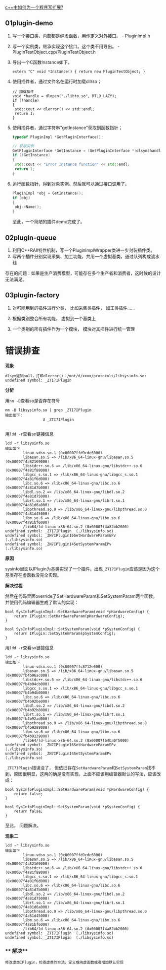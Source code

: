 [c++中如何为一个程序写扩展?](https://www.zhihu.com/question/52538590/answer/137136003)

## 01plugin-demo

1. 写一个接口类，内部都是纯虚函数，用作定义对外接口。 - PluginImpl.h

2. 写一个实例类，继承实现这个接口。这个类不用导出。 - PluginTestObject.cpp/PluginTestObject.h

3. 导出一个C函数Instance如下。

   ```
   extern "C" void *Instance() { return new PluginTestObject; }
   ```

4. 使用插件者，通过文件名在运行时加载dll/so；

   ```
   // 加载插件
   void *handle = dlopen("./libto.so", RTLD_LAZY);
   if (!handle)
   {
   	std::cout << dlerror() << std::endl;
   	return 1;
   }
   ```

5. 使用插件者，通过字符串"getInstance"获取到函数指针；

   ```cpp
   typedef PluginImpl *GetPluginInterface();
   
   // 获取实例
   GetPluginInterface *GetInstance = (GetPluginInterface *)dlsym(handle, "Instance");
   if (!GetInstance)
   {
   	std::cout << "Error Instance function" << std::endl;
   	return 1;
   }
   ```

6. 运行函数指针，得到对象实例。然后就可以通过接口调用了。

   ```cpp
   PluginImpl *obj = GetInstance();
   if (obj)
   {
   	obj->Name();
   }
   ```

   至此，一个简陋的插件demo完成了。

## 02plugin-queue

1. 利用C++RAII特性机制，写一个PluginImplWrapper类进一步封装插件类。
2. 写两个插件分别实现采集、加工功能，共用一个虚拟基类，通过队列构成流水线



存在的问题：如果是生产消费模型，可能存在多个生产者和消费者，这时候的设计无法满足。



## 03plugin-factory

1. 对可能用到的插件进行分类， 比如采集类插件， 加工类插件……

2. 根据类别整合所有功能， 虚拟到一个基类上

3. 一个类别的所有插件作为一个模块， 模块对其插件进行统一管理

   



# 错误排查

**现象**

```
dlsym返回null，打印dlerror()：/mnt/d/xxxx/protocols/libsysinfo.so: undefined symbol: _ZTI7IPlugin
```

**分析**

用`nm -D`查看so是否存在符号

```
nm -D libsysinfo.so | grep _ZTI7IPlugin
输出如下：
                 U _ZTI7IPlugin


```

用`ldd -r`查看so链接信息

```
ldd -r libsysinfo.so
输出如下
        linux-vdso.so.1 (0x00007ffd9cdc6000)
        libasan.so.5 => /lib/x86_64-linux-gnu/libasan.so.5 (0x00007f4a82169000)
        libstdc++.so.6 => /lib/x86_64-linux-gnu/libstdc++.so.6 (0x00007f4a81f88000)
        libgcc_s.so.1 => /lib/x86_64-linux-gnu/libgcc_s.so.1 (0x00007f4a81f6d000)
        libc.so.6 => /lib/x86_64-linux-gnu/libc.so.6 (0x00007f4a81d7b000)
        libdl.so.2 => /lib/x86_64-linux-gnu/libdl.so.2 (0x00007f4a81d75000)
        librt.so.1 => /lib/x86_64-linux-gnu/librt.so.1 (0x00007f4a81d6a000)
        libpthread.so.0 => /lib/x86_64-linux-gnu/libpthread.so.0 (0x00007f4a81d45000)
        libm.so.6 => /lib/x86_64-linux-gnu/libm.so.6 (0x00007f4a81bf6000)
        /lib64/ld-linux-x86-64.so.2 (0x00007f4a82bb2000)
undefined symbol: _ZTI7IPlugin  (./libsysinfo.so)
undefined symbol: _ZN7IPlugin16SetHardwareParamEPv      (./libsysinfo.so)
undefined symbol: _ZN7IPlugin14SetSystemParamEPv        (./libsysinfo.so)
```

**原因**

sysinfo里面以IPlugin为基类实现了一个插件，出现`_ZTI7IPlugin`应该是因为这个基类存在虚函数没完全实现。

**解决过程**

然后在代码里面override了SetHardwareParam和SetSystemParam两个函数，并使用代码编辑器生成了默认的实现：

```
bool SysInfoPluginImpl::SetHardwareParam(void *pHardwareConfig) {
    return IPlugin::SetHardwareParam(pHardwareConfig);
}

bool SysInfoPluginImpl::SetSystemParam(void *pSystemConfig) {
    return IPlugin::SetSystemParam(pSystemConfig);
}
```

用`ldd -r`查看so链接信息

```
ldd -r libsysinfo.so
输出如下
        linux-vdso.so.1 (0x00007ffc8712e000)
        libasan.so.5 => /lib/x86_64-linux-gnu/libasan.so.5 (0x00007fb4b96ac000)
        libstdc++.so.6 => /lib/x86_64-linux-gnu/libstdc++.so.6 (0x00007fb4b94cb000)
        libgcc_s.so.1 => /lib/x86_64-linux-gnu/libgcc_s.so.1 (0x00007fb4b94b0000)
        libc.so.6 => /lib/x86_64-linux-gnu/libc.so.6 (0x00007fb4b92be000)
        libdl.so.2 => /lib/x86_64-linux-gnu/libdl.so.2 (0x00007fb4b92b8000)
        librt.so.1 => /lib/x86_64-linux-gnu/librt.so.1 (0x00007fb4b92ad000)
        libpthread.so.0 => /lib/x86_64-linux-gnu/libpthread.so.0 (0x00007fb4b9288000)
        libm.so.6 => /lib/x86_64-linux-gnu/libm.so.6 (0x00007fb4b9139000)
        /lib64/ld-linux-x86-64.so.2 (0x00007fb4ba0f5000)
undefined symbol: _ZN7IPlugin16SetHardwareParamEPv      (./libsysinfo.so)
undefined symbol: _ZN7IPlugin14SetSystemParamEPv        (./libsysinfo.so)
```

`_ZTI7IPlugin`错误没了， 但依旧存在`SetHardwareParam`和`SetSystemParam`找不到，原因很明显，这两的确是没有实现，上面不应该用编辑器默认的写法，应该改成：

```
bool SysInfoPluginImpl::SetHardwareParam(void *pHardwareConfig) {
    return false;
}

bool SysInfoPluginImpl::SetSystemParam(void *pSystemConfig) {
    return false;
}

```

至此， 问题解决。



**现象二**

```
ldd -r libsysinfo.so
输出如下
        linux-vdso.so.1 (0x00007ffd9cdc6000)
        libasan.so.5 => /lib/x86_64-linux-gnu/libasan.so.5 (0x00007f4a82169000)
        libstdc++.so.6 => /lib/x86_64-linux-gnu/libstdc++.so.6 (0x00007f4a81f88000)
        libgcc_s.so.1 => /lib/x86_64-linux-gnu/libgcc_s.so.1 (0x00007f4a81f6d000)
        libc.so.6 => /lib/x86_64-linux-gnu/libc.so.6 (0x00007f4a81d7b000)
        libdl.so.2 => /lib/x86_64-linux-gnu/libdl.so.2 (0x00007f4a81d75000)
        librt.so.1 => /lib/x86_64-linux-gnu/librt.so.1 (0x00007f4a81d6a000)
        libpthread.so.0 => /lib/x86_64-linux-gnu/libpthread.so.0 (0x00007f4a81d45000)
        libm.so.6 => /lib/x86_64-linux-gnu/libm.so.6 (0x00007f4a81bf6000)
        /lib64/ld-linux-x86-64.so.2 (0x00007f4a82bb2000)
undefined symbol: _ZTI7IPlugin  (./libsysinfo.so)
undefined symbol: _ZTI7IPlugin  (./libsysinfo.so)
```

### ** 解决**

```
修改虚类IPlugin，检查虚类的方法，定义成纯虚函数或者增加默认实现
```



